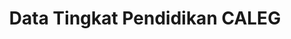---
title: Data Tingkat Pendidikan CALEG
organization: KPU REPUBLIK INDONESIA
notes: Data Tingkat Pendidikan CALEG
resources:
  - name: CSV Caleg
    url: 'https://github.com/pemiluAPI/pemilu-data/raw/master/tingkat-pendidikan-caleg/caleg.csv'
    format: csv
category:
  - Tingkat Pendidikan CALEG
maintainer: ''
maintainer_email: ''
---